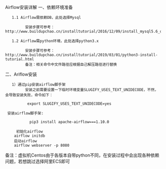 Airflow安装详解
一、依赖环境准备

       1.1 Airflow需依赖DB，此处选择Mysql
       
             安装步骤可参考：  http://www.buildupchao.cn/installtutorial/2016/12/09/install_mysql5.6_on_centos7.html
             
       1.2 Airflow需python环境，此处选择python3.x
       
             安装步骤可参考： http://www.buildupchao.cn/installtutorial/2019/03/01/python3-install-tutorial.html
             备注：相关命令中文件路径应根据自己解压路径进行替换

二、Ariflow安装

       1）通过pip安装airflow脚手架
             安装之前需要设置一下临时环境变量SLUGIFY_USES_TEXT_UNIDECODE，不然，会导致安装失败，命令如下：
             
              export SLUGIFY_USES_TEXT_UNIDECODE=yes
              
     安装airflow脚手架:
     
               pip3 install apache-airflow===1.10.0

         初始化airflow
        airflow initdb
        启动airflow
        airflow webserver -p 8080

备注：虚拟机Centos由于各版本自带python不同，在安装过程中会出现各种依赖问题，若想跳过选择阿里ECS即可
